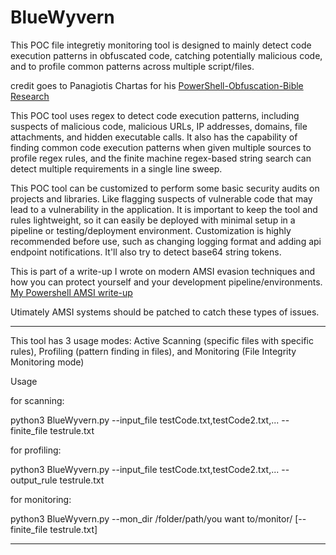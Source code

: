 # BlueWyvern

This POC file integretiy monitoring tool is designed to mainly detect code execution patterns in obfuscated code, catching potentially malicious code, and to profile common patterns across multiple script/files. 

credit goes to Panagiotis Chartas for his [PowerShell-Obfuscation-Bible Research](https://github.com/t3l3machus/PowerShell-Obfuscation-Bible)

This POC tool uses regex to detect code execution patterns, including suspects of malicious code, malicious URLs, IP addresses, domains, file attachments, and hidden executable calls. It also has the capability of finding common code execution patterns when given multiple sources to profile regex rules, and the finite machine regex-based string search can detect multiple requirements in a single line sweep. 

This POC tool can be customized to perform some basic security audits on projects and libraries. Like flagging suspects of vulnerable code that may lead to a vulnerability in the application. It is important to keep the tool and rules lightweight, so it can easily be deployed with minimal setup in a pipeline or testing/deployment environment. Customization is highly recommended before use, such as changing logging format and adding api endpoint notifications. It'll also try to detect base64 string tokens.

This is part of a write-up I wrote on modern AMSI evasion techniques and how you can protect yourself and your development pipeline/environments. [My Powershell AMSI write-up](https://keepcrispy.github.io/AMSIProj)

Utimately AMSI systems should be patched to catch these types of issues.

----------------------------------------------------------------------------

This tool has 3 usage modes: Active Scanning (specific files with specific rules), Profiling (pattern finding in files), and Monitoring (File Integrity Monitoring mode)

Usage 

for scanning:

python3 BlueWyvern.py --input_file testCode.txt,testCode2.txt,... --finite_file testrule.txt

for profiling:

python3 BlueWyvern.py --input_file testCode.txt,testCode2.txt,... --output_rule testrule.txt

for monitoring:

python3 BlueWyvern.py --mon_dir /folder/path/you want to/monitor/ [--finite_file testrule.txt]

----------------------------------------------------------------------------

